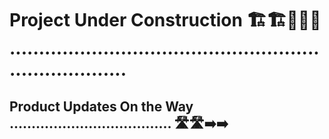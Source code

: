 # Project Under Construction 🏗️🏗️🚧🚧🚧 .........................................................................

## Product Updates On the Way ..................................... 🛣️🛣️➡️➡️







